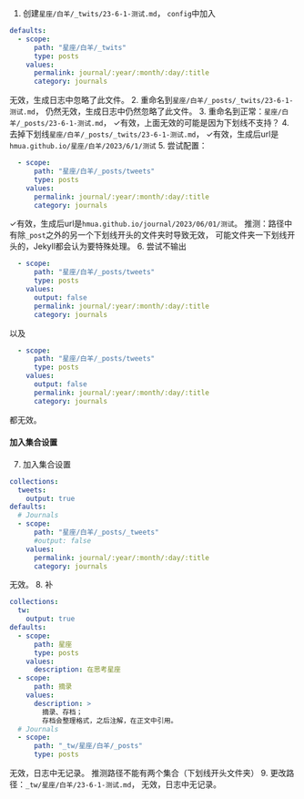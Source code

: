 

1. 创建`星座/白羊/_twits/23-6-1-测试.md`，
`config`中加入
```yaml
defaults:
  - scope:
      path: "星座/白羊/_twits"
      type: posts
    values:
      permalink: journal/:year/:month/:day/:title
      category: journals
```
无效，生成日志中忽略了此文件。
2. 重命名到`星座/白羊/_posts/_twits/23-6-1-测试.md`，
仍然无效，生成日志中仍然忽略了此文件。
3. 重命名到正常：`星座/白羊/_posts/23-6-1-测试.md`，
✓有效，上面无效的可能是因为下划线不支持？
4. 去掉下划线`星座/白羊/_posts/_twits/23-6-1-测试.md`，
✓有效，生成后url是`hmua.github.io/星座/白羊/2023/6/1/测试`
5. 尝试配置：
```yaml
  - scope:
      path: "星座/白羊/_posts/tweets"
      type: posts
    values:
      permalink: journal/:year/:month/:day/:title
      category: journals
```
✓有效，生成后url是`hmua.github.io/journal/2023/06/01/测试`。
推测：路径中有除`_post`之外的另一个下划线开头的文件夹时导致无效，
可能文件夹一下划线开头的，Jekyll都会认为要特殊处理。
6. 尝试不输出
```yaml
  - scope:
      path: "星座/白羊/_posts/tweets"
      type: posts
    values:
      output: false
      permalink: journal/:year/:month/:day/:title
      category: journals
```
以及
```yaml
  - scope:
      path: "星座/白羊/_posts/tweets"
      type: posts
    values:
      output: false
      permalink: journal/:year/:month/:day/:title
      category: journals
```
都无效。

#### 加入集合设置
7. 加入集合设置
```yaml
collections:
  tweets:
    output: true
defaults:
  # Journals
  - scope:
      path: "星座/白羊/_posts/_tweets"
      #output: false
    values:
      permalink: journal/:year/:month/:day/:title
      category: journals
```
无效。
8. 补
```yaml
collections:
  tw:
    output: true
defaults:
  - scope:
      path: 星座
      type: posts
    values:
      description: 在思考星座
  - scope:
      path: 摘录
    values:
      description: >
        摘录、存档；
        存档会整理格式，之后注解，在正文中引用。
  # Journals
  - scope:
      path: "_tw/星座/白羊/_posts"
      type: posts
```
无效，日志中无记录。
推测路径不能有两个集合（下划线开头文件夹）
9. 更改路径：`_tw/星座/白羊/23-6-1-测试.md`，
无效，日志中无记录。
